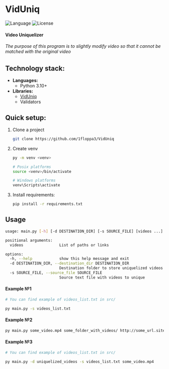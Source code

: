 # VidUniq
![Language](https://img.shields.io/badge/Language-Python3.10-yellow.svg?style=flat)
![License](https://img.shields.io/pypi/l/VidUniq?color=blueviolet)


#### Video Uniquelizer
###### The purpose of this program is to slightly modify video so that it cannot be matched with the original video


## Technology stack:
- **Languages:**
  - Python 3.10+
- **Libraries:**
  - [VidUniq](https://github.com/1floppa3/VidUniqLib)
  - Validators


## Quick setup:
1. Clone a project
    ```bash
   git clone https://github.com/1floppa3/VidUniq
   ```
2. Create venv 
    ```bash
    py -m venv <venv>
   
    # Posix platforms
    source <venv>/bin/activate
   
    # Windows platforms
    venv\Scripts\activate
    ```
3. Install requirements: 
    ```bash
    pip install -r requirements.txt
    ```


## Usage
```bash
usage: main.py [-h] [-d DESTINATION_DIR] [-s SOURCE_FILE] [videos ...]

positional arguments:
  videos                List of paths or links

options:
  -h, --help            show this help message and exit
  -d DESTINATION_DIR, --destination_dir DESTINATION_DIR
                        Destination folder to store uniquelized videos
  -s SOURCE_FILE, --source_file SOURCE_FILE
                        Source text file with videos to unique
```
#### Example №1
```bash
# You can find example of videos_list.txt in src/

py main.py -s videos_list.txt
```
#### Example №2
```bash
py main.py some_video.mp4 some_folder_with_videos/ http://some_url.site/video.mp4
```
#### Example №3
```bash
# You can find example of videos_list.txt in src/

py main.py -d uniquelized_videos -s videos_list.txt some_video.mp4
```